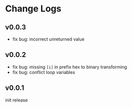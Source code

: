# Change Logs

## v0.0.3

 - fix bug: incorrect unreturned value


## v0.0.2

 - fix bug: missing `[i]` in prefix hex to binary transforming
 - fix bug: conflict loop variables


## v0.0.1

init release
